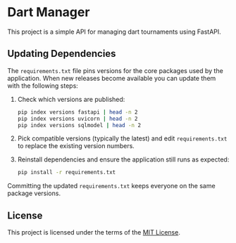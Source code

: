 # Dart Manager

This project is a simple API for managing dart tournaments using FastAPI.

## Updating Dependencies

The `requirements.txt` file pins versions for the core packages used by the
application. When new releases become available you can update them with the
following steps:

1. Check which versions are published:

   ```bash
   pip index versions fastapi | head -n 2
   pip index versions uvicorn | head -n 2
   pip index versions sqlmodel | head -n 2
   ```

2. Pick compatible versions (typically the latest) and edit `requirements.txt`
   to replace the existing version numbers.
3. Reinstall dependencies and ensure the application still runs as expected:

   ```bash
   pip install -r requirements.txt
   ```

Committing the updated `requirements.txt` keeps everyone on the same package
versions.

## License

This project is licensed under the terms of the [MIT License](LICENSE).
